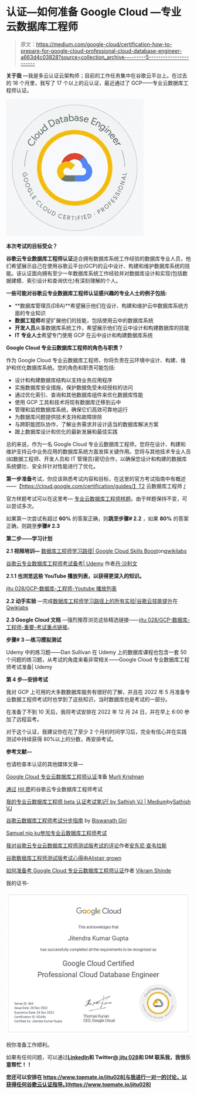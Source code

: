 # 认证—如何准备 Google Cloud —专业云数据库工程师

> 原文：<https://medium.com/google-cloud/certification-how-to-prepare-for-google-cloud-professional-cloud-database-engineer-a663d4c03828?source=collection_archive---------5----------------------->

**关于我** —我是多云认证云架构师；目前的工作任务集中在谷歌云平台上。在过去的 18 个月里，我写了 17 个以上的云认证，最近通过了 GCP——专业云数据库工程师认证。

![](img/811baa6813c2cef45411a11c38e9ad55.png)

**本次考试的目标受众？**

**谷歌云专业数据库工程师认证**适合拥有数据库系统工作经验的数据库专业人员，他们希望展示自己在使用谷歌云平台(GCP)的云中设计、构建和维护数据库系统的技能。该认证面向拥有至少一年数据库系统工作经验并对数据库设计和实现(包括数据建模、索引设计和查询优化)有深刻理解的个人。

**一些可能对谷歌云专业数据库工程师认证感兴趣的专业人士的例子包括:**

*   **数据库管理员(DBA)**希望展示他们在设计、构建和维护云中数据库系统方面的专业知识
*   **数据工程师**希望扩展他们的技能，包括使用云中的数据库系统
*   **开发人员**从事数据库系统工作，希望展示他们在云中设计和构建数据库的技能
*   **IT 专业人士**希望专门使用 GCP 在云中设计和构建数据库系统

**Google Cloud 专业云数据库工程师的角色与职责？**

作为 Google Cloud 专业云数据库工程师，你将负责在云环境中设计、构建、维护和优化数据库系统。您的角色和职责可能包括:

*   设计和构建数据库结构以支持业务应用程序
*   实施数据库安全措施，保护数据免受未经授权的访问
*   通过优化索引、查询和其他数据库组件来优化数据库性能
*   使用 GCP 工具和技术将现有数据库迁移到云中
*   管理和监控数据库系统，确保它们高效可靠地运行
*   为数据库问题提供技术支持和故障排除
*   与跨职能团队协作，了解业务需求并设计适当的数据库解决方案
*   跟上数据库设计和优化的最新发展和最佳实践

总的来说，作为一名 Google Cloud 专业云数据库工程师，您将在设计、构建和维护支持云中业务应用的数据库系统方面发挥关键作用。您将与其他技术专业人员(如数据工程师、开发人员和 IT 管理员)密切合作，以确保您设计和构建的数据库系统健壮、安全并针对性能进行了优化。

**第一步准备**考试，你应该熟悉考试内容和目标，在这里的官方考试指南中有概述——【https://cloud.google.com/certification/guides/】T2 云数据库工程师 [/](https://cloud.google.com/certification/guides/cloud-network-engineer/)

官方样题考试可以在这里考— [专业云数据库工程师样题](https://docs.google.com/forms/d/e/1FAIpQLSe55cAg8a3NzgV_QCJ2_F75NAyE44Z-XuVB6oPJXaWnI5UBIQ/viewform)。由于样题保持不变，可以尝试多次。

如果第一次尝试有超过 **60%** 的答案正确，则**跳至步骤# 2.2** ，如果 **80%** 的答案正确，则跳至**步骤# 2.3**

**第二步——学习计划**

**2.1 视频培训—** [数据库工程师学习路径| Google Cloud Skills Boost](https://www.cloudskillsboost.google/paths/22?utm_source=cgc&utm_medium=et&utm_campaign=-&utm_content=cgc-cert-database&utm_term=-)on[qwikilabs](https://medium.com/u/fc35885def18?source=post_page-----a663d4c03828--------------------------------)

[谷歌云专业数据库工程师考试备考| Udemy](https://www.udemy.com/course/google-cloud-professional-database-engineer-exam-prep/?src=sac&kw=professional+database+engineer) 作者[丹·沙利文](https://www.linkedin.com/in/dansullivanpdx/)

**2.1.1 也浏览这些 YouTube 播放列表，以获得更深入的知识。**

[jitu 028/GCP-数据库-工程师-Youtube 播放列表](https://github.com/jitu028/gcp-database-engineer/blob/main/GCP%20-%20Professional%20Database%20Engineer%20Certification%20preparation%20-%20YouTube%20Playlist.pdf)

**2.2 动手实验** —完成[数据库工程师学习路径上的所有实验|谷歌云技能提升](https://www.cloudskillsboost.google/paths/22?utm_source=cgc&utm_medium=et&utm_campaign=-&utm_content=cgc-cert-database&utm_term=-)在 [Qwiklabs](https://medium.com/u/fc35885def18?source=post_page-----3b5aa9fae5d--------------------------------)

**2.3 Google Cloud 文档** —强烈推荐浏览这些精选链接——[jitu 028/GCP-数据库-工程师-重要-考试重点链接](https://github.com/jitu028/gcp-database-engineer/blob/main/GCP%20-%20Professional%20Database%20Engineer%20Certification%20preparation%20-%20important%20links.pdf)。

**步骤# 3 —练习模拟测试**

Udemy 中的练习题——Dan Sullivan 在 Udemy 上的数据库课程也包含一套 50 个问题的练习题，从考试的角度来看非常相关——Google Cloud 专业数据库工程师考试准备| Udemy

**第 4 步—安排考试**

我对 GCP 上可用的大多数数据库服务有很好的了解，并且在 2022 年 5 月准备专业数据工程师考试时也学到了这些知识，当时数据库也是考试的一部分。

在准备了不到 10 天后，我将考试安排在 2022 年 12 月 24 日，并在早上 6:00 参加了远程监考。

对于这个认证，我建议你在花了至少 2 个月的时间学习后，完全有信心并在实践测试中持续获得 80%以上的分数，再安排考试。

**参考文献—**

也请检查本认证的其他媒体文章—

[Google Cloud 专业云数据库工程师认证](/google-cloud/preparation-for-google-cloud-professional-cloud-database-engineer-certification-f7ce6f0f30ab)准备 [Murli Krishnan](https://www.linkedin.com/in/murli-krishnan-a1319842/)

[通过](https://hilliao.medium.com/passing-the-google-cloud-professional-database-engineer-exam-95e0b6079ad2) [Hil 廖](https://www.linkedin.com/in/hilliao/)的谷歌云专业数据库工程师考试

[我的专业云数据库工程师 beta 认证考试笔记| by Sathish VJ | Medium](https://sathishvj.medium.com/notes-from-my-professional-cloud-database-engineer-beta-certification-exam-78ade74022e7)by[Sathish VJ](https://www.linkedin.com/in/sathishvj/)

[谷歌云数据库工程师考试分步指南](/@bgiri-gcloud/google-cloud-database-engineer-exam-step-by-step-guide-58a33ad59f6e) by [Biswanath Giri](https://www.linkedin.com/in/biswanathgirigcloudcertified/)

[Samuel njo ku](/@Dominicci/acing-the-professional-cloud-database-engineer-exam-17e18e00c970)[参加专业云数据库工程师考试](https://www.linkedin.com/in/s-c-n/)

[我对谷歌云专业云数据库工程师测试版考试的评论](https://antonit.medium.com/my-review-of-the-google-cloud-professional-cloud-database-engineer-beta-exam-7e9d549d00e9)作者[安东尼·查韦拉斯](https://www.linkedin.com/in/antonit/)

[谷歌数据库工程师测试版考试心得](/cts-technologies/google-database-engineer-beta-exam-thoughts-37777a14f0be)由[Alistair grown](https://www.linkedin.com/in/alistairgrew/)

[如何准备考 Google Cloud 专业云数据库工程师认证](/google-cloud/how-i-prepared-to-take-the-google-cloud-professional-cloud-database-engineer-certification-bfe1ff8abf8f)作者 [Vikram Shinde](https://www.linkedin.com/in/vikrampshinde/)

我的证书-

![](img/65f6ca72f7416e29a5994036e1bd6be7.png)

祝你准备工作顺利。

如果有任何问题，可以通过[**LinkedIn**](https://www.linkedin.com/in/jitu028/)**和 Twitter[**@ jitu 028**](https://twitter.com/jitu028)和 DM 联系我，我很乐意帮忙！！**

**您还可以安排在 https://www.topmate.io/jitu028[与我进行一对一的讨论，以获得任何谷歌云认证指导。](https://www.topmate.io/jitu028)**